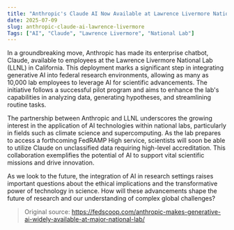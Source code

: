 ```yaml
---
title: "Anthropic's Claude AI Now Available at Lawrence Livermore National Lab"
date: 2025-07-09
slug: anthropic-claude-ai-lawrence-livermore
Tags: ["AI", "Claude", "Lawrence Livermore", "National Lab"]
---
```


In a groundbreaking move, Anthropic has made its enterprise chatbot, Claude, available to employees at the Lawrence Livermore National Lab (LLNL) in California. This deployment marks a significant step in integrating generative AI into federal research environments, allowing as many as 10,000 lab employees to leverage AI for scientific advancements. The initiative follows a successful pilot program and aims to enhance the lab's capabilities in analyzing data, generating hypotheses, and streamlining routine tasks.

The partnership between Anthropic and LLNL underscores the growing interest in the application of AI technologies within national labs, particularly in fields such as climate science and supercomputing. As the lab prepares to access a forthcoming FedRAMP High service, scientists will soon be able to utilize Claude on unclassified data requiring high-level accreditation. This collaboration exemplifies the potential of AI to support vital scientific missions and drive innovation.

As we look to the future, the integration of AI in research settings raises important questions about the ethical implications and the transformative power of technology in science. How will these advancements shape the future of research and our understanding of complex global challenges?
> Original source: https://fedscoop.com/anthropic-makes-generative-ai-widely-available-at-major-national-lab/
